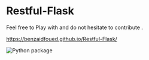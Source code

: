 # Restful-Flask
Feel free to Play with and do not hesitate to contribute .

https://benzaidfoued.github.io/Restful-Flask/



![Python package](https://github.com/benzaidfoued/Restful-Flask/workflows/Python%20package/badge.svg)
